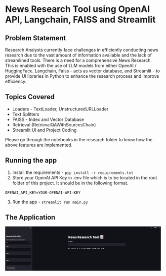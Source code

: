 # News Research Tool using OpenAI API, Langchain, FAISS and Streamlit

## Problem Statement

Research Analysts currently face challenges in efficiently conducting news research due to the vast amount of information available and the lack of streamlined tools. There is a need for a comprehensive News Research. This is enabled with the use of LLM models from either OpenAI / HuggingFace, Langchain, Faiss - acts as vector database, and Streamlit - to provide UI libraries in Python to enhance the research process and improve efficiency.

## Topics Covered

- Loaders - TextLoader, UnstructuredURLLoader
- Text Splitters
- FAISS - Index and Vector Database
- Retrieval (RetrievalQAWithSourcesChain)
- Streamlit UI and Project Coding

Please go through the notebooks in the research folder to know how the above features are implemented.

## Running the app

1. Install the requirements - `pip install -r requirements.txt`
2. Store your OpenAI API Key in .env file which is to be located in the root folder of this project. It should be in the following format.

```
OPENAI_API_KEY=YOUR-OPENAI-API-KEY
```

3. Run the app - `streamlit run main.py`

## The Application

![News Research Tool](https://github.com/DeepDream2045/news-research-tool/blob/main/data/screenshots/UI_Screenshot.png?raw=true)
